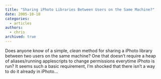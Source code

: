```yaml
---
title: "Sharing iPhoto Libraries Between Users on the Same Machine?"
date: 2005-10-18
categories:
  - articles
authors:
  - chris
archived: true
---
```


Does anyone know of a simple, _clean_ method for sharing a iPhoto library between two users on the same machine? One that doesn’t require a heap of aliases/running applescripts to change permissions everytime iPhoto is run? It seems such a basic requirement, I’m shocked that there isn’t a way to do it already in iPhoto…
